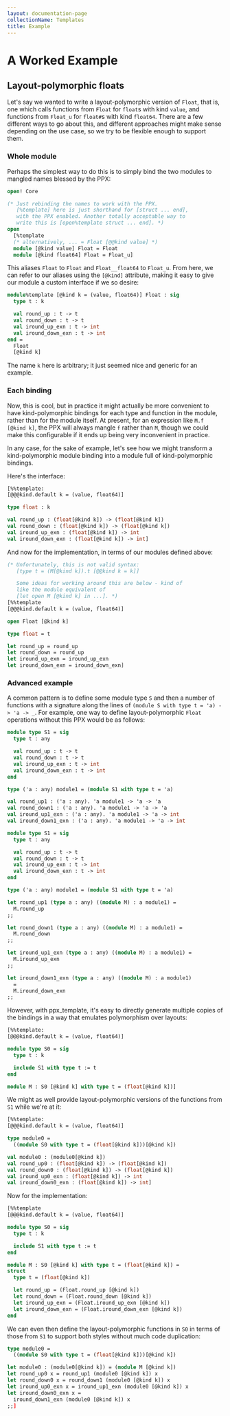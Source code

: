 ```yaml
---
layout: documentation-page
collectionName: Templates
title: Example
---
```


# A Worked Example

## Layout-polymorphic floats

Let's say we wanted to write a layout-polymorphic version of `Float`, that is, one which
calls functions from `Float` for `float`s with kind `value`, and functions from `Float_u`
for `float#`s with kind `float64`. There are a few different ways to go about this, and
different approaches might make sense depending on the use case, so we try to be flexible
enough to support them.

### Whole module

Perhaps the simplest way to do this is to simply bind the two modules to mangled names
blessed by the PPX:

```ocaml
open! Core

(* Just rebinding the names to work with the PPX.
   [%template] here is just shorthand for [struct ... end],
   with the PPX enabled. Another totally acceptable way to
   write this is [open%template struct ... end]. *)
open
  [%template
  (* alternatively, ... = Float [@@kind value] *)
  module [@kind value] Float = Float
  module [@kind float64] Float = Float_u]
```

This aliases `Float` to `Float` and `Float__float64` to `Float_u`.
From here, we can refer to our aliases using the `[@kind]` attribute, making it easy to
give our module a custom interface if we so desire:

```ocaml
module%template [@kind k = (value, float64)] Float : sig
  type t : k

  val round_up : t -> t
  val round_down : t -> t
  val iround_up_exn : t -> int
  val iround_down_exn : t -> int
end =
  Float
  [@kind k]
```

The name `k` here is arbitrary; it just seemed nice and generic for an example.

### Each binding

Now, this is cool, but in practice it might actually be more convenient to have
kind-polymorphic bindings for each type and function in the module, rather than for the
module itself. At present, for an expression like `M.f [@kind k]`, the PPX will always
mangle `f` rather than `M`, though we could make this configurable if it ends up being
very inconvenient in practice.

In any case, for the sake of example, let's see how we might transform a
kind-polymorphic module binding into a module full of kind-polymorphic bindings.

Here's the interface:

```ocaml
[%%template:
[@@@kind.default k = (value, float64)]

type float : k

val round_up : (float[@kind k]) -> (float[@kind k])
val round_down : (float[@kind k]) -> (float[@kind k])
val iround_up_exn : (float[@kind k]) -> int
val iround_down_exn : (float[@kind k]) -> int]
```

And now for the implementation, in terms of our modules defined above:

```ocaml
(* Unfortunately, this is not valid syntax:
   [type t = (M[@kind k]).t [@@kind k = k]]

   Some ideas for working around this are below - kind of
   like the module equivalent of
   [let open M [@kind k] in ...]. *)
[%%template
[@@@kind.default k = (value, float64)]

open Float [@kind k]

type float = t

let round_up = round_up
let round_down = round_up
let iround_up_exn = iround_up_exn
let iround_down_exn = iround_down_exn]
```

### Advanced example

A common pattern is to define some module type `S` and then a number of functions with
a signature along the lines of `(module S with type t = 'a) -> 'a -> _`. For example, one
way to define layout-polymorphic `Float` operations without this PPX would be as follows:

```ocaml
module type S1 = sig
  type t : any

  val round_up : t -> t
  val round_down : t -> t
  val iround_up_exn : t -> int
  val iround_down_exn : t -> int
end

type ('a : any) module1 = (module S1 with type t = 'a)

val round_up1 : ('a : any). 'a module1 -> 'a -> 'a
val round_down1 : ('a : any). 'a module1 -> 'a -> 'a
val iround_up1_exn : ('a : any). 'a module1 -> 'a -> int
val iround_down1_exn : ('a : any). 'a module1 -> 'a -> int
```

```ocaml
module type S1 = sig
  type t : any

  val round_up : t -> t
  val round_down : t -> t
  val iround_up_exn : t -> int
  val iround_down_exn : t -> int
end

type ('a : any) module1 = (module S1 with type t = 'a)

let round_up1 (type a : any) ((module M) : a module1) =
  M.round_up
;;

let round_down1 (type a : any) ((module M) : a module1) =
  M.round_down
;;

let iround_up1_exn (type a : any) ((module M) : a module1) =
  M.iround_up_exn
;;

let iround_down1_exn (type a : any) ((module M) : a module1)
  =
  M.iround_down_exn
;;
```

However, with ppx_template, it's easy to directly generate multiple copies of the bindings
in a way that emulates polymorphism over layouts:

```ocaml
[%%template:
[@@@kind.default k = (value, float64)]

module type S0 = sig
  type t : k

  include S1 with type t := t
end

module M : S0 [@kind k] with type t = (float[@kind k])]
```

We might as well provide layout-polymorphic versions of the functions from `S1` while
we're at it:

```ocaml
[%%template:
[@@@kind.default k = (value, float64)]

type module0 =
  ((module S0 with type t = (float[@kind k]))[@kind k])

val module0 : (module0[@kind k])
val round_up0 : (float[@kind k]) -> (float[@kind k])
val round_down0 : (float[@kind k]) -> (float[@kind k])
val iround_up0_exn : (float[@kind k]) -> int
val iround_down0_exn : (float[@kind k]) -> int]
```

Now for the implementation:

```ocaml
[%%template
[@@@kind.default k = (value, float64)]

module type S0 = sig
  type t : k

  include S1 with type t := t
end

module M : S0 [@kind k] with type t = (float[@kind k]) =
struct
  type t = (float[@kind k])

  let round_up = (Float.round_up [@kind k])
  let round_down = (Float.round_down [@kind k])
  let iround_up_exn = (Float.iround_up_exn [@kind k])
  let iround_down_exn = (Float.iround_down_exn [@kind k])
end
```

We can even then define the layout-polymorphic functions in `S0` in terms of those from
`S1` to support both styles without much code duplication:

```ocaml
type module0 =
  ((module S0 with type t = (float[@kind k]))[@kind k])

let module0 : (module0[@kind k]) = (module M [@kind k])
let round_up0 x = round_up1 (module0 [@kind k]) x
let round_down0 x = round_down1 (module0 [@kind k]) x
let iround_up0_exn x = iround_up1_exn (module0 [@kind k]) x
let iround_down0_exn x =
  iround_down1_exn (module0 [@kind k]) x
;;]
```
